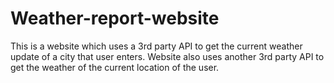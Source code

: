 # Weather-report-website
This is a website which uses a 3rd party API to get the current weather update of a city that user enters. Website also uses another 3rd party API to get the weather of the current location of the user.
